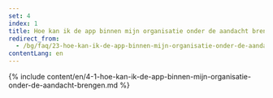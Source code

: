 ```yaml
---
set: 4
index: 1
title: Hoe kan ik de app binnen mijn organisatie onder de aandacht brengen?
redirect_from: 
  - /bg/faq/23-hoe-kan-ik-de-app-binnen-mijn-organisatie-onder-de-aandacht-brengen
contentLang: en
---
```

{% include content/en/4-1-hoe-kan-ik-de-app-binnen-mijn-organisatie-onder-de-aandacht-brengen.md %}
